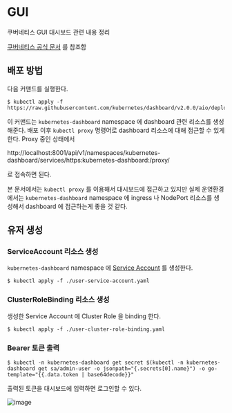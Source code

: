 # GUI
쿠버네티스 GUI 대시보드 관련 내용 정리

[쿠버네티스 공식 문서](https://kubernetes.io/ko/docs/tasks/access-application-cluster/web-ui-dashboard/) 를 참조함

## 배포 방법
다음 커맨드를 실행한다.

```
$ kubectl apply -f https://raw.githubusercontent.com/kubernetes/dashboard/v2.0.0/aio/deploy/recommended.yaml
```

이 커맨드는 ```kubernetes-dashboard``` namespace 에 dashboard 관련 리소스를 생성해준다.
배포 이후 ```kubectl proxy``` 명령어로 dashboard 리소스에 대해 접근할 수 있게 한다. Proxy 중인 상태에서 

http://localhost:8001/api/v1/namespaces/kubernetes-dashboard/services/https:kubernetes-dashboard:/proxy/

로 접속하면 된다.

본 문서에서는 ```kubectl proxy``` 를 이용해서 대시보드에 접근하고 있지만 실제 운영환경에서는 ```kubernetes-dashboard``` namespace 에 ingress 나 NodePort 리소스를 생성해서 dashboard 에 
접근하는게 좋을 것 같다.

## 유저 생성

### ServiceAccount 리소스 생성

```kubernetes-dashboard``` namespace 에 [Service Account](user-service-account.yaml) 를 생성한다.
```
$ kubectl apply -f ./user-service-account.yaml
```

### ClusterRoleBinding 리소스 생성

생성한 Service Account 에 Cluster Role 을 binding 한다.

```
$ kubectl apply -f ./user-cluster-role-binding.yaml
```

### Bearer 토큰 출력

```
$ kubectl -n kubernetes-dashboard get secret $(kubectl -n kubernetes-dashboard get sa/admin-user -o jsonpath="{.secrets[0].name}") -o go-template="{{.data.token | base64decode}}"
```

출력된 토큰을 대시보드에 입력하면 로그인할 수 있다.

![image](https://user-images.githubusercontent.com/41066039/119760571-36233f80-bee5-11eb-9449-0df899b689b2.png)

